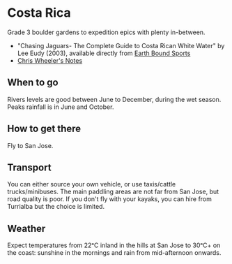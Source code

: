 Costa Rica
==========

Grade 3 boulder gardens to expedition epics with plenty in-between.

  * "Chasing Jaguars- The Complete Guide to Costa Rican White Water" by Lee Eudy (2003), available directly from [Earth Bound Sports](http://www.earthboundsports.com)
  * [Chris Wheeler's Notes](http://www.ukriversguidebook.co.uk/reports/rumble1.htm)

When to go
----------

Rivers levels are good between June to December, during the wet season. Peaks rainfall is in June and October.

How to get there
----------------

Fly to San Jose.

Transport
---------

You can either source your own vehicle, or use taxis/cattle trucks/minibuses. The main paddling areas are not far from San Jose, but road quality is poor. If you don't fly with your kayaks, you can hire from Turrialba but the choice is limited.

Weather
-------

Expect temperatures from 22ᵒC inland in the hills at San Jose to 30ᵒC+ on the coast: sunshine in the mornings and rain from mid-afternoon onwards.



